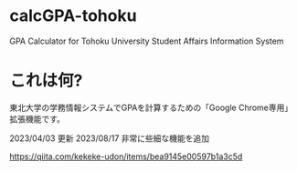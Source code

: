 # calcGPA-tohoku
GPA Calculator for Tohoku University Student Affairs Information System

# これは何?
東北大学の学務情報システムでGPAを計算するための「Google Chrome専用」拡張機能です。

2023/04/03 更新
2023/08/17 非常に些細な機能を追加

https://qiita.com/kekeke-udon/items/bea9145e00597b1a3c5d

